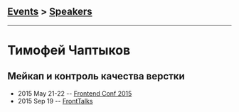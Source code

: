 ## [Events](../README.md) > [Speakers](../speakers.md)
---

# Тимофей Чаптыков

## Мейкап и контроль качества верстки
- 2015 May 21-22 -- [Frontend Conf 2015](https://www.youtube.com/watch?v=SKtJu8x5Kjg)    
- 2015 Sep 19 -- [FrontTalks](https://events.yandex.ru/lib/talks/3058/)    
